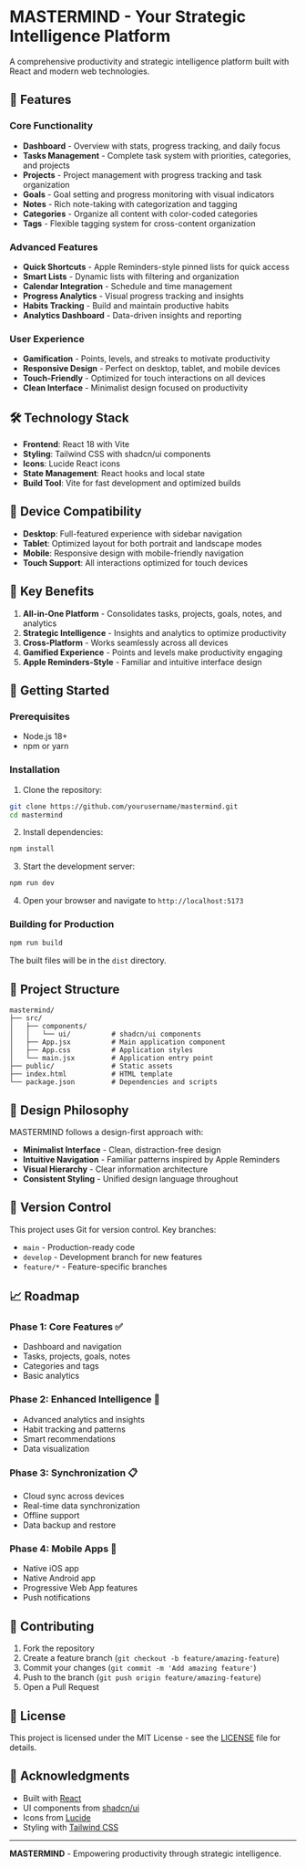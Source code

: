 # MASTERMIND - Your Strategic Intelligence Platform

A comprehensive productivity and strategic intelligence platform built with React and modern web technologies.

## 🚀 Features

### Core Functionality
- **Dashboard** - Overview with stats, progress tracking, and daily focus
- **Tasks Management** - Complete task system with priorities, categories, and projects
- **Projects** - Project management with progress tracking and task organization
- **Goals** - Goal setting and progress monitoring with visual indicators
- **Notes** - Rich note-taking with categorization and tagging
- **Categories** - Organize all content with color-coded categories
- **Tags** - Flexible tagging system for cross-content organization

### Advanced Features
- **Quick Shortcuts** - Apple Reminders-style pinned lists for quick access
- **Smart Lists** - Dynamic lists with filtering and organization
- **Calendar Integration** - Schedule and time management
- **Progress Analytics** - Visual progress tracking and insights
- **Habits Tracking** - Build and maintain productive habits
- **Analytics Dashboard** - Data-driven insights and reporting

### User Experience
- **Gamification** - Points, levels, and streaks to motivate productivity
- **Responsive Design** - Perfect on desktop, tablet, and mobile devices
- **Touch-Friendly** - Optimized for touch interactions on all devices
- **Clean Interface** - Minimalist design focused on productivity

## 🛠️ Technology Stack

- **Frontend**: React 18 with Vite
- **Styling**: Tailwind CSS with shadcn/ui components
- **Icons**: Lucide React icons
- **State Management**: React hooks and local state
- **Build Tool**: Vite for fast development and optimized builds

## 📱 Device Compatibility

- **Desktop**: Full-featured experience with sidebar navigation
- **Tablet**: Optimized layout for both portrait and landscape modes
- **Mobile**: Responsive design with mobile-friendly navigation
- **Touch Support**: All interactions optimized for touch devices

## 🎯 Key Benefits

1. **All-in-One Platform** - Consolidates tasks, projects, goals, notes, and analytics
2. **Strategic Intelligence** - Insights and analytics to optimize productivity
3. **Cross-Platform** - Works seamlessly across all devices
4. **Gamified Experience** - Points and levels make productivity engaging
5. **Apple Reminders-Style** - Familiar and intuitive interface design

## 🚀 Getting Started

### Prerequisites
- Node.js 18+ 
- npm or yarn

### Installation

1. Clone the repository:
```bash
git clone https://github.com/yourusername/mastermind.git
cd mastermind
```

2. Install dependencies:
```bash
npm install
```

3. Start the development server:
```bash
npm run dev
```

4. Open your browser and navigate to `http://localhost:5173`

### Building for Production

```bash
npm run build
```

The built files will be in the `dist` directory.

## 📁 Project Structure

```
mastermind/
├── src/
│   ├── components/
│   │   └── ui/          # shadcn/ui components
│   ├── App.jsx          # Main application component
│   ├── App.css          # Application styles
│   └── main.jsx         # Application entry point
├── public/              # Static assets
├── index.html           # HTML template
└── package.json         # Dependencies and scripts
```

## 🎨 Design Philosophy

MASTERMIND follows a design-first approach with:
- **Minimalist Interface** - Clean, distraction-free design
- **Intuitive Navigation** - Familiar patterns inspired by Apple Reminders
- **Visual Hierarchy** - Clear information architecture
- **Consistent Styling** - Unified design language throughout

## 🔄 Version Control

This project uses Git for version control. Key branches:
- `main` - Production-ready code
- `develop` - Development branch for new features
- `feature/*` - Feature-specific branches

## 📈 Roadmap

### Phase 1: Core Features ✅
- Dashboard and navigation
- Tasks, projects, goals, notes
- Categories and tags
- Basic analytics

### Phase 2: Enhanced Intelligence 🚧
- Advanced analytics and insights
- Habit tracking and patterns
- Smart recommendations
- Data visualization

### Phase 3: Synchronization 📋
- Cloud sync across devices
- Real-time data synchronization
- Offline support
- Data backup and restore

### Phase 4: Mobile Apps 📱
- Native iOS app
- Native Android app
- Progressive Web App features
- Push notifications

## 🤝 Contributing

1. Fork the repository
2. Create a feature branch (`git checkout -b feature/amazing-feature`)
3. Commit your changes (`git commit -m 'Add amazing feature'`)
4. Push to the branch (`git push origin feature/amazing-feature`)
5. Open a Pull Request

## 📄 License

This project is licensed under the MIT License - see the [LICENSE](LICENSE) file for details.

## 🙏 Acknowledgments

- Built with [React](https://reactjs.org/)
- UI components from [shadcn/ui](https://ui.shadcn.com/)
- Icons from [Lucide](https://lucide.dev/)
- Styling with [Tailwind CSS](https://tailwindcss.com/)

---

**MASTERMIND** - Empowering productivity through strategic intelligence.

